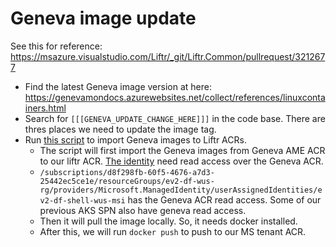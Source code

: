 # Geneva image update
See this for reference: https://msazure.visualstudio.com/Liftr/_git/Liftr.Common/pullrequest/3212677

* Find the latest Geneva image version at here: https://genevamondocs.azurewebsites.net/collect/references/linuxcontainers.html
* Search for `[[[GENEVA_UPDATE_CHANGE_HERE]]]` in the code base. There are thres places we need to update the image tag.
* Run [this script](https://msazure.visualstudio.com/Liftr/_git/Liftr.Common?path=%2Ftools%2Fdependency-images%2FPrepareGenevaImages.sh&_a=contents&version=GBmaster) to import Geneva images to Liftr ACRs.
    * The script will first import the Geneva images from Geneva AME ACR to our liftr ACR. [The identity](https://msazure.visualstudio.com/Liftr/_git/Liftr.Common?path=%2Ftools%2Fdependency-images%2FPrepareGenevaImages.sh&version=GBmaster&line=30&lineEnd=31&lineStartColumn=1&lineEndColumn=1&lineStyle=plain) need read access over the Geneva ACR.
    * `/subscriptions/d8f298fb-60f5-4676-a7d3-25442ec5ce1e/resourceGroups/ev2-df-wus-rg/providers/Microsoft.ManagedIdentity/userAssignedIdentities/ev2-df-shell-wus-msi` has the Geneva ACR read access. Some of our previous AKS SPN also have geneva read access.
    * Then it will pull the image locally. So, it needs docker installed.
    * After this, we will run `docker push` to push to our MS tenant ACR.
